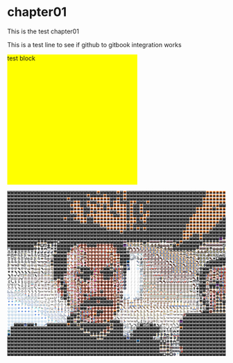 # chapter01

This is the test chapter01

[](https://www.gitbook.com/download/pdf/book/alessandrocontini/gitbooktest)


This is a test line to see if github to gitbook integration works

<div style="width:300px; height:300px; background-color:yellow; display:block;">test block</div>

![](emojibooth.jpg)